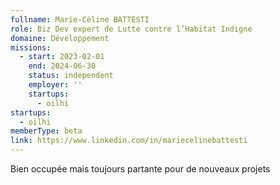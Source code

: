 ```yaml
---
fullname: Marie-Céline BATTESTI
role: Biz Dev expert de Lutte contre l’Habitat Indigne
domaine: Développement
missions:
  - start: 2023-02-01
    end: 2024-06-30
    status: independent
    employer: ''
    startups:
      - oilhi
startups:
  - oilhi
memberType: beta
link: https://www.linkedin.com/in/mariecelinebattesti
---
```

Bien occupée mais toujours partante pour de nouveaux projets
